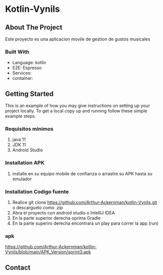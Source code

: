 # Kotlin-Vynils

<!--
## Table of Contents
* [About the Project](#about-the-project)
  * [Built With](#built-with)
* [Getting Started](#getting-started)
  * [Prerequisites](#prerequisites)
  * [Installation](#installation)
* [Usage](#usage)
* [API](#api)
* [System errors](#system-errors)
* [Roadmap](#roadmap)
* [Contributing](#contributing)
* [License](#license)
* [Contact](#contact)
* [Acknowledgements](#acknowledgements)
-->
<!-- ABOUT THE PROJECT -->
## About The Project

Este proyecto es una aplicacion movile de gestion de gustos musicales

### Built With
* Language: kotlin
* E2E: Espresso
* Services:
* container:


<!-- GETTING STARTED -->
## Getting Started

This is an example of how you may give instructions on setting up your project locally.
To get a local copy up and running follow these simple example steps.

### Requisitos minimos

1. java 11
2. JDK 11
3. Android Studio

### Installation APK

1. installe en su equipo mobile de confianza o arrastre su APK hasta su emulador

### Installation Codigo fuente

1. Realice git clone https://github.com/Arthur-Ackernman/kotlin-Vynils.git o descarguelo como .zip
2. Abra el proyecto con android studio o IntelliJ IDEA
3. En la parte superior derecha oprima Gradle
4. En la parte superiro derecha encontrara un play para correr la app (run)

### apk 

https://github.com/Arthur-Ackernman/kotlin-Vynils/blob/main/APK_Version/sprint3.apk


<!-- CONTACT -->
## Contact
